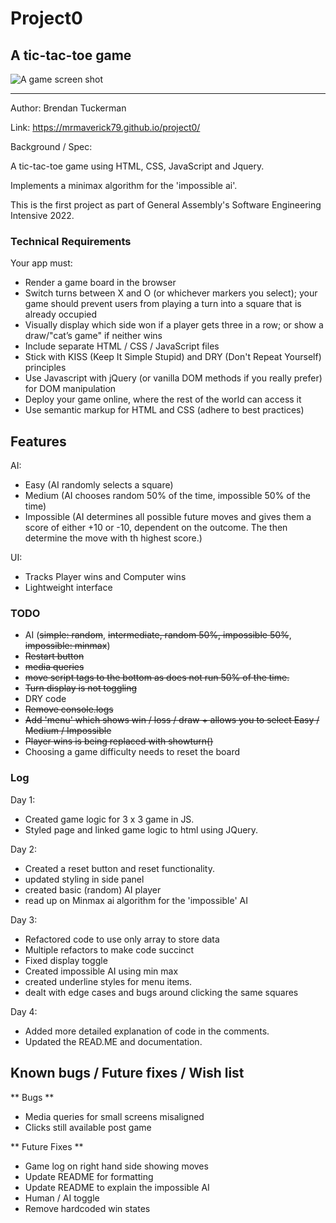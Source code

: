 # Project0
## A tic-tac-toe game 

![A game screen shot](https://github.com/MrMaverick79/MrMaverick79.github.io/blob/main/images/TTT-screenshot.png)

----

Author: Brendan Tuckerman

Link: https://mrmaverick79.github.io/project0/

Background / Spec:  

A tic-tac-toe game using HTML, CSS, JavaScript and Jquery.

Implements a minimax algorithm for the 'impossible ai'.

This is the first project as part of General Assembly's Software Engineering Intensive 2022. 

### Technical Requirements

Your app must:

- Render a game board in the browser
- Switch turns between X and O (or whichever markers you select); your game should prevent users from playing a turn into a square that is already occupied
- Visually display which side won if a player gets three in a row; or show a draw/"cat’s game" if neither wins
- Include separate HTML / CSS / JavaScript files
- Stick with KISS (Keep It Simple Stupid) and DRY (Don't Repeat Yourself) principles
- Use Javascript with jQuery (or vanilla DOM methods if you really prefer) for DOM manipulation
- Deploy your game online, where the rest of the world can access it
- Use semantic markup for HTML and CSS (adhere to best practices)

## Features

AI:
- Easy (AI randomly selects a square)
- Medium (AI chooses random 50% of the time, impossible 50% of the time)
- Impossible (AI determines all possible future moves and gives them a score of either +10 or -10, dependent on the outcome. The then determine the move with th highest score.)

UI:
- Tracks Player wins and Computer wins
- Lightweight interface


### TODO

 - AI (~~simple: random~~, ~~intermediate, random 50%, impossible 50%~~, ~~impossible: minmax~~)
 - ~~Restart button~~
 - ~~media queries~~
 - ~~move script tags to the bottom as does not run 50% of the time.~~
 - ~~Turn display is not toggling~~
 - DRY code
 - ~~Remove console.logs~~
 - ~~Add 'menu' which shows win / loss / draw + allows you to select Easy / Medium / Impossible~~
 - ~~Player wins is being replaced with showturn()~~
 - Choosing a game difficulty needs to reset the board
 

 ### Log

 Day 1: 

 - Created game logic for 3 x 3 game in JS.
 - Styled page and linked game logic to html using JQuery.

 Day 2:

- Created a reset button and reset functionality.
- updated styling in side panel
- created basic (random) AI player
- read up on Minmax ai algorithm for the 'impossible' AI

Day 3:

- Refactored code to use only array to store data
- Multiple refactors to make code succinct
- Fixed display toggle
- Created impossible AI using min max
- created underline styles for menu items.
- dealt with edge cases and bugs around clicking the same squares

Day 4:

- Added more detailed explanation of code in the comments.
- Updated the READ.ME and documentation.

## Known bugs / Future fixes / Wish list


** Bugs **
- Media queries for small screens misaligned
- Clicks still available post game

** Future Fixes **
- Game log on right hand side showing moves
- Update README for formatting
- Update README to explain the impossible AI
- Human / AI toggle
- Remove hardcoded win states
